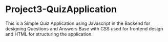 # Project3-QuizApplication

This is a Simple Quiz Application using Javascript in the Backend for designing Questions and Answers Base with CSS used for frontend design and HTML for structuring the application.
